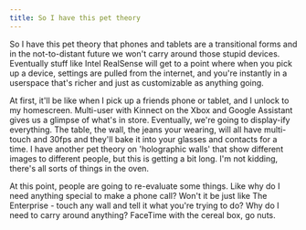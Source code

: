 ```yaml
---
title: So I have this pet theory
---
```

So I have this pet theory that phones and tablets are a transitional forms and in the not-to-distant future we won't carry around those stupid devices. Eventually stuff like Intel RealSense will get to a point where when you pick up a device, settings are pulled from the internet, and you're instantly in a userspace that's richer and just as customizable as anything going. 

At first, it'll be like when I pick up a friends phone or tablet, and I unlock to my homescreen. Multi-user with Kinnect on the Xbox and Google Assistant gives us a glimpse of what's in store. Eventually, we're going to display-ify everything. The table, the wall, the jeans your wearing, will all have multi-touch and 30fps and they'll bake it into your glasses and contacts for a time. I have another pet theory on 'holographic walls' that show different images to different people, but this is getting a bit long. I'm not kidding, there's all sorts of things in the oven. 

At this point, people are going to re-evaluate some things. Like why do I need anything special to make a phone call? Won't it be just like The Enterprise - touch any wall and tell it what you're trying to do? Why do I need to carry around anything? FaceTime with the cereal box, go nuts. 

